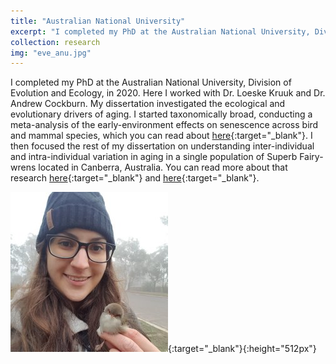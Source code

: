 ```yaml
---
title: "Australian National University"
excerpt: "I completed my PhD at the Australian National University, Division of Evolution and Ecology, in 2020. Here I worked with Dr. Loeske Kruuk and Dr. Andrew Cockburn. My dissertation investigated the ecological and evolutionary drivers of aging. "
collection: research
img: "eve_anu.jpg"
---
```


I completed my PhD at the Australian National University, Division of Evolution and Ecology, in 2020. Here I worked with Dr. Loeske Kruuk and Dr. Andrew Cockburn. My dissertation investigated the ecological and evolutionary drivers of aging. I started taxonomically broad, conducting a meta-analysis of the early-environment effects on senescence across bird and mammal species, which you can read about [here](https://www.google.com/url?sa=t&rct=j&q=&esrc=s&source=web&cd=&ved=2ahUKEwjM-8XIxbyBAxVwGVkFHS1eCdcQFnoECBcQAQ&url=https%3A%2F%2Fonlinelibrary.wiley.com%2Fdoi%2Fabs%2F10.1002%2Fevl3.79&usg=AOvVaw3l4Of6VCUa7ybzqLo4E_9L&opi=89978449){:target="_blank"}. I then focused the rest of my dissertation on understanding inter-individual and intra-individual variation in aging in a single population of Superb Fairy-wrens located in Canberra, Australia. You can read more about that research [here](https://www.journals.uchicago.edu/doi/10.1086/711755){:target="_blank"} and [here](https://onlinelibrary.wiley.com/doi/full/10.1111/jeb.13712){:target="_blank"}.

![Eve Cooper and Fairy Wren](/images/eve_anu.jpg){:target="_blank"}{:height="512px"}